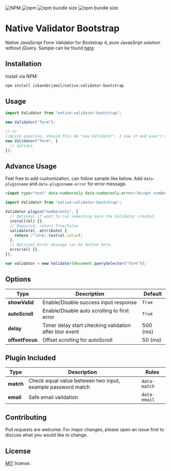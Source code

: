 ![NPM](https://img.shields.io/npm/l/native-validator-bootstrap) ![npm](https://img.shields.io/npm/v/native-validator-bootstrap?label=version) ![npm bundle size](https://img.shields.io/bundlephobia/min/native-validator-bootstrap?label=size) ![npm bundle size](https://img.shields.io/bundlephobia/minzip/native-validator-bootstrap?label=gzip)

# Native Validator Bootstrap

Native JavaScript Form Validator for Bootstrap 4, pure JavasSript solution without jQuery. Sample can be found [here](https://iskandarjamil.com/native-validator-bootstrap)

## Installation

Install via NPM:

```bash
npm install iskandarjamil/native-validator-bootstrap
```

## Usage

```js
import Validator from "native-validator-bootstrap";

new Validator("form");

// or
//quick question, should this be "new Validator". I saw it and wasn't sure.
new Validator("form", {
  // options
});
```

## Advance Usage

Feel free to add customization, can follow sample like below.
Add `data-pluginname` and `data-pluginname-error` for error message.

```html
<input type="text" data-numberonly data-numberonly-error="Accept number only." />
```

```js
import Validator from "native-validator-bootstrap";

Validator.plugin("numberonly", {
  // Optional if want to run something once the Validator created.
  install(el) {},
  // Required, return True/False
  validate(el, attribute) {
    return /^\d+$/.test(el.value);
  },
  // Optional Error message can be define here.
  error(el) {},
});

var validator = new Validator(document.querySelector("form"));
```

## Options

| Type            | Description                                            | Default  |
| --------------- | ------------------------------------------------------ | -------- |
| **showValid**   | Enable/Disable success input response                  | `True`   |
| **autoScroll**  | Enable/Disable auto scrolling to first error           | `True`   |
| **delay**       | Timer delay start checking validation after blur event | 500 (ms) |
| **offsetFocus** | Offset scrolling for autoScroll                        | 50 (ms)  |

## Plugin Included

| Type      | Description                                                 | Rules        |
| --------- | ----------------------------------------------------------- | ------------ |
| **match** | Check equal value between two input, example password match | `data-match` |
| **email** | Safe email validation                                       | `data-email` |

## Contributing

Pull requests are welcome. For major changes, please open an issue first to discuss what you would like to change.

## License

[MIT](https://github.com/iskandarjamil/native-validator-bootstrap/blob/master/LICENSE) license.
